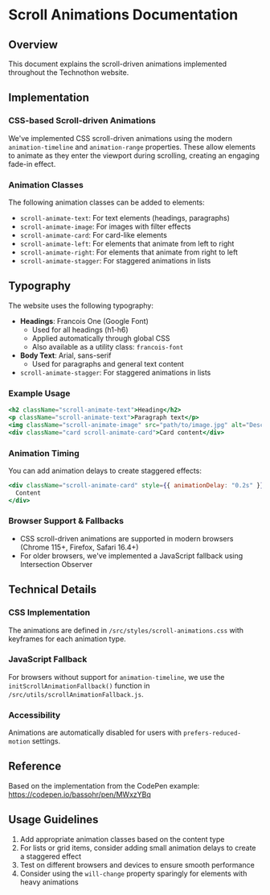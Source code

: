 # Scroll Animations Documentation

## Overview

This document explains the scroll-driven animations implemented throughout the Technothon website.

## Implementation

### CSS-based Scroll-driven Animations

We've implemented CSS scroll-driven animations using the modern `animation-timeline` and `animation-range` properties. These allow elements to animate as they enter the viewport during scrolling, creating an engaging fade-in effect.

### Animation Classes

The following animation classes can be added to elements:

- `scroll-animate-text`: For text elements (headings, paragraphs)
- `scroll-animate-image`: For images with filter effects
- `scroll-animate-card`: For card-like elements
- `scroll-animate-left`: For elements that animate from left to right
- `scroll-animate-right`: For elements that animate from right to left
- `scroll-animate-stagger`: For staggered animations in lists

## Typography

The website uses the following typography:

- **Headings**: Francois One (Google Font)
  - Used for all headings (h1-h6)
  - Applied automatically through global CSS
  - Also available as a utility class: `francois-font`
- **Body Text**: Arial, sans-serif
  - Used for paragraphs and general text content
- `scroll-animate-stagger`: For staggered animations in lists

### Example Usage

```jsx
<h2 className="scroll-animate-text">Heading</h2>
<p className="scroll-animate-text">Paragraph text</p>
<img className="scroll-animate-image" src="path/to/image.jpg" alt="Description" />
<div className="card scroll-animate-card">Card content</div>
```

### Animation Timing

You can add animation delays to create staggered effects:

```jsx
<div className="scroll-animate-card" style={{ animationDelay: "0.2s" }}>
  Content
</div>
```

### Browser Support & Fallbacks

- CSS scroll-driven animations are supported in modern browsers (Chrome 115+, Firefox, Safari 16.4+)
- For older browsers, we've implemented a JavaScript fallback using Intersection Observer

## Technical Details

### CSS Implementation

The animations are defined in `/src/styles/scroll-animations.css` with keyframes for each animation type.

### JavaScript Fallback

For browsers without support for `animation-timeline`, we use the `initScrollAnimationFallback()` function in `/src/utils/scrollAnimationFallback.js`.

### Accessibility

Animations are automatically disabled for users with `prefers-reduced-motion` settings.

## Reference

Based on the implementation from the CodePen example: https://codepen.io/bassohr/pen/MWxzYBq

## Usage Guidelines

1. Add appropriate animation classes based on the content type
2. For lists or grid items, consider adding small animation delays to create a staggered effect
3. Test on different browsers and devices to ensure smooth performance
4. Consider using the `will-change` property sparingly for elements with heavy animations
